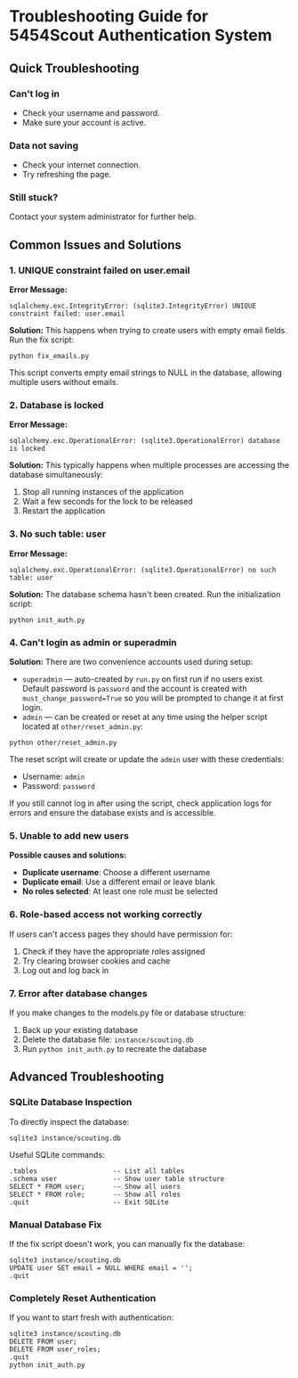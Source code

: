 # Troubleshooting Guide for 5454Scout Authentication System

## Quick Troubleshooting

### Can't log in
- Check your username and password.
- Make sure your account is active.

### Data not saving
- Check your internet connection.
- Try refreshing the page.

### Still stuck?
Contact your system administrator for further help.

## Common Issues and Solutions

### 1. UNIQUE constraint failed on user.email

**Error Message:**
```
sqlalchemy.exc.IntegrityError: (sqlite3.IntegrityError) UNIQUE constraint failed: user.email
```

**Solution:**
This happens when trying to create users with empty email fields. Run the fix script:
```
python fix_emails.py
```

This script converts empty email strings to NULL in the database, allowing multiple users without emails.

### 2. Database is locked

**Error Message:**
```
sqlalchemy.exc.OperationalError: (sqlite3.OperationalError) database is locked
```

**Solution:**
This typically happens when multiple processes are accessing the database simultaneously:
1. Stop all running instances of the application
2. Wait a few seconds for the lock to be released
3. Restart the application

### 3. No such table: user

**Error Message:**
```
sqlalchemy.exc.OperationalError: (sqlite3.OperationalError) no such table: user
```

**Solution:**
The database schema hasn't been created. Run the initialization script:
```
python init_auth.py
```

### 4. Can't login as admin or superadmin

**Solution:**
There are two convenience accounts used during setup:

- `superadmin` — auto-created by `run.py` on first run if no users exist. Default password is `password` and the account is created with `must_change_password=True` so you will be prompted to change it at first login.
- `admin` — can be created or reset at any time using the helper script located at `other/reset_admin.py`:

```
python other/reset_admin.py
```

The reset script will create or update the `admin` user with these credentials:
- Username: `admin`
- Password: `password`

If you still cannot log in after using the script, check application logs for errors and ensure the database exists and is accessible.

### 5. Unable to add new users

**Possible causes and solutions:**
- **Duplicate username**: Choose a different username
- **Duplicate email**: Use a different email or leave blank
- **No roles selected**: At least one role must be selected

### 6. Role-based access not working correctly

If users can't access pages they should have permission for:
1. Check if they have the appropriate roles assigned
2. Try clearing browser cookies and cache
3. Log out and log back in

### 7. Error after database changes

If you make changes to the models.py file or database structure:
1. Back up your existing database
2. Delete the database file: `instance/scouting.db`
3. Run `python init_auth.py` to recreate the database

## Advanced Troubleshooting

### SQLite Database Inspection

To directly inspect the database:
```
sqlite3 instance/scouting.db
```

Useful SQLite commands:
```
.tables                   -- List all tables
.schema user              -- Show user table structure
SELECT * FROM user;       -- Show all users
SELECT * FROM role;       -- Show all roles
.quit                     -- Exit SQLite
```

### Manual Database Fix

If the fix script doesn't work, you can manually fix the database:
```
sqlite3 instance/scouting.db
UPDATE user SET email = NULL WHERE email = '';
.quit
```

### Completely Reset Authentication

If you want to start fresh with authentication:
```
sqlite3 instance/scouting.db
DELETE FROM user;
DELETE FROM user_roles;
.quit
python init_auth.py
```
